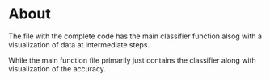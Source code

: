 # About


The file with the complete code has the main classifier function alsog with a visualization of data at intermediate steps.

While the main function file primarily just contains the classifier along with visualization of the accuracy.
